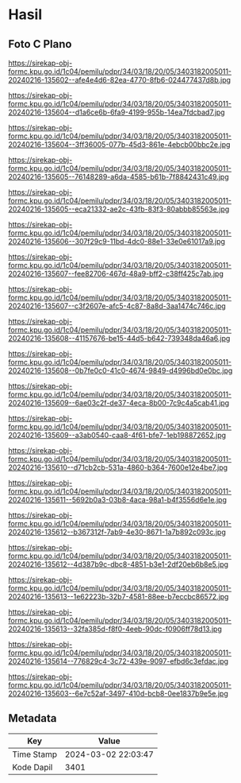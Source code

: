 # Hasil

## Foto C Plano

https://sirekap-obj-formc.kpu.go.id/1c04/pemilu/pdpr/34/03/18/20/05/3403182005011-20240216-135602--afe4e4d6-82ea-4770-8fb6-024477437d8b.jpg

https://sirekap-obj-formc.kpu.go.id/1c04/pemilu/pdpr/34/03/18/20/05/3403182005011-20240216-135604--d1a6ce6b-6fa9-4199-955b-14ea7fdcbad7.jpg

https://sirekap-obj-formc.kpu.go.id/1c04/pemilu/pdpr/34/03/18/20/05/3403182005011-20240216-135604--3ff36005-077b-45d3-861e-4ebcb00bbc2e.jpg

https://sirekap-obj-formc.kpu.go.id/1c04/pemilu/pdpr/34/03/18/20/05/3403182005011-20240216-135605--76148289-a6da-4585-b61b-7f8842431c49.jpg

https://sirekap-obj-formc.kpu.go.id/1c04/pemilu/pdpr/34/03/18/20/05/3403182005011-20240216-135605--eca21332-ae2c-43fb-83f3-80abbb85563e.jpg

https://sirekap-obj-formc.kpu.go.id/1c04/pemilu/pdpr/34/03/18/20/05/3403182005011-20240216-135606--307f29c9-11bd-4dc0-88e1-33e0e61017a9.jpg

https://sirekap-obj-formc.kpu.go.id/1c04/pemilu/pdpr/34/03/18/20/05/3403182005011-20240216-135607--fee82706-467d-48a9-bff2-c38ff425c7ab.jpg

https://sirekap-obj-formc.kpu.go.id/1c04/pemilu/pdpr/34/03/18/20/05/3403182005011-20240216-135607--c3f2607e-afc5-4c87-8a8d-3aa1474c746c.jpg

https://sirekap-obj-formc.kpu.go.id/1c04/pemilu/pdpr/34/03/18/20/05/3403182005011-20240216-135608--41157676-be15-44d5-b642-739348da46a6.jpg

https://sirekap-obj-formc.kpu.go.id/1c04/pemilu/pdpr/34/03/18/20/05/3403182005011-20240216-135608--0b7fe0c0-41c0-4674-9849-d4996bd0e0bc.jpg

https://sirekap-obj-formc.kpu.go.id/1c04/pemilu/pdpr/34/03/18/20/05/3403182005011-20240216-135609--6ae03c2f-de37-4eca-8b00-7c9c4a5cab41.jpg

https://sirekap-obj-formc.kpu.go.id/1c04/pemilu/pdpr/34/03/18/20/05/3403182005011-20240216-135609--a3ab0540-caa8-4f61-bfe7-1eb198872652.jpg

https://sirekap-obj-formc.kpu.go.id/1c04/pemilu/pdpr/34/03/18/20/05/3403182005011-20240216-135610--d71cb2cb-531a-4860-b364-7600e12e4be7.jpg

https://sirekap-obj-formc.kpu.go.id/1c04/pemilu/pdpr/34/03/18/20/05/3403182005011-20240216-135611--5692b0a3-03b8-4aca-98a1-b4f3556d6e1e.jpg

https://sirekap-obj-formc.kpu.go.id/1c04/pemilu/pdpr/34/03/18/20/05/3403182005011-20240216-135612--b367312f-7ab9-4e30-8671-1a7b892c093c.jpg

https://sirekap-obj-formc.kpu.go.id/1c04/pemilu/pdpr/34/03/18/20/05/3403182005011-20240216-135612--4d387b9c-dbc8-4851-b3e1-2df20eb6b8e5.jpg

https://sirekap-obj-formc.kpu.go.id/1c04/pemilu/pdpr/34/03/18/20/05/3403182005011-20240216-135613--1e62223b-32b7-4581-88ee-b7eccbc86572.jpg

https://sirekap-obj-formc.kpu.go.id/1c04/pemilu/pdpr/34/03/18/20/05/3403182005011-20240216-135613--32fa385d-f8f0-4eeb-90dc-f0906ff78d13.jpg

https://sirekap-obj-formc.kpu.go.id/1c04/pemilu/pdpr/34/03/18/20/05/3403182005011-20240216-135614--776829c4-3c72-439e-9097-efbd6c3efdac.jpg

https://sirekap-obj-formc.kpu.go.id/1c04/pemilu/pdpr/34/03/18/20/05/3403182005011-20240216-135603--6e7c52af-3497-410d-bcb8-0ee1837b9e5e.jpg


## Metadata

| Key        | Value               |
| ---------- | ------------------- |
| Time Stamp | 2024-03-02 22:03:47 |
| Kode Dapil | 3401                |



